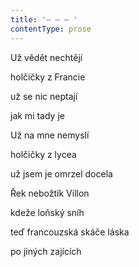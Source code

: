 ```yaml
---
title: '– – – '
contentType: prose
---
```


Už vědět nechtějí

holčičky z Francie

už se nic neptají

jak mi tady je

Už na mne nemyslí

holčičky z lycea

už jsem je omrzel docela

Řek nebožtík Villon

kdeže loňský sníh

teď francouzská skáče láska

po jiných zajících
